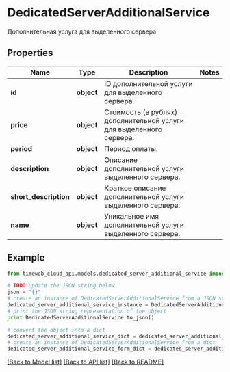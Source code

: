 # DedicatedServerAdditionalService

Дополнительная услуга для выделенного сервера

## Properties
Name | Type | Description | Notes
------------ | ------------- | ------------- | -------------
**id** | **object** | ID дополнительной услуги для выделенного сервера. | 
**price** | **object** | Стоимость (в рублях) дополнительной услуги для выделенного сервера. | 
**period** | **object** | Период оплаты. | 
**description** | **object** | Описание дополнительной услуги выделенного сервера. | 
**short_description** | **object** | Краткое описание дополнительной услуги выделенного сервера. | 
**name** | **object** | Уникальное имя дополнительной услуги выделенного сервера. | 

## Example

```python
from timeweb_cloud_api.models.dedicated_server_additional_service import DedicatedServerAdditionalService

# TODO update the JSON string below
json = "{}"
# create an instance of DedicatedServerAdditionalService from a JSON string
dedicated_server_additional_service_instance = DedicatedServerAdditionalService.from_json(json)
# print the JSON string representation of the object
print DedicatedServerAdditionalService.to_json()

# convert the object into a dict
dedicated_server_additional_service_dict = dedicated_server_additional_service_instance.to_dict()
# create an instance of DedicatedServerAdditionalService from a dict
dedicated_server_additional_service_form_dict = dedicated_server_additional_service.from_dict(dedicated_server_additional_service_dict)
```
[[Back to Model list]](../README.md#documentation-for-models) [[Back to API list]](../README.md#documentation-for-api-endpoints) [[Back to README]](../README.md)


